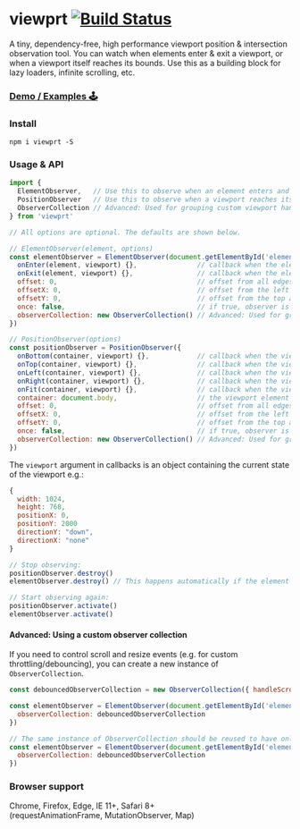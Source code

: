 # viewprt [![Build Status](https://travis-ci.org/gpoitch/viewprt.svg)](https://travis-ci.org/gpoitch/viewprt)

A tiny, dependency-free, high performance viewport position & intersection observation tool. You can watch when elements enter & exit a viewport, or when a viewport itself reaches its bounds. Use this as a building block for lazy loaders, infinite scrolling, etc.

### [Demo / Examples 🕹](https://rawgit.com/gpoitch/viewprt/master/demos/index.html)

### Install

```
npm i viewprt -S
```

### Usage & API

<!-- prettier-ignore-start -->
```js
import {
  ElementObserver,   // Use this to observe when an element enters and exits the viewport
  PositionObserver   // Use this to observe when a viewport reaches its bounds
  ObserverCollection // Advanced: Used for grouping custom viewport handling
} from 'viewprt'

// All options are optional. The defaults are shown below.

// ElementObserver(element, options)
const elementObserver = ElementObserver(document.getElementById('element'), {
  onEnter(element, viewport) {},               // callback when the element enters the viewport
  onExit(element, viewport) {},                // callback when the element exits the viewport
  offset: 0,                                   // offset from all edges of the viewport in pixels
  offsetX: 0,                                  // offset from the left and right edges of the viewport in pixels
  offsetY: 0,                                  // offset from the top and bottom edges of the viewport in pixels
  once: false,                                 // if true, observer is detroyed after first callback is triggered
  observerCollection: new ObserverCollection() // Advanced: Used for grouping custom viewport handling
})

// PositionObserver(options)
const positionObserver = PositionObserver({
  onBottom(container, viewport) {},            // callback when the viewport reaches the bottom
  onTop(container, viewport) {},               // callback when the viewport reaches the top
  onLeft(container, viewport) {},              // callback when the viewport reaches the left
  onRight(container, viewport) {},             // callback when the viewport reaches the right
  onFit(container, viewport) {},               // callback when the viewport contents fit within the container without having to scroll
  container: document.body,                    // the viewport element to observe the position of
  offset: 0,                                   // offset from all edges of the viewport in pixels
  offsetX: 0,                                  // offset from the left and right edges of the viewport in pixels
  offsetY: 0,                                  // offset from the top and bottom edges of the viewport in pixels
  once: false,                                 // if true, observer is detroyed after first callback is triggered
  observerCollection: new ObserverCollection() // Advanced: Used for grouping custom viewport handling
})
```
<!-- prettier-ignore-end -->

The `viewport` argument in callbacks is an object containing the current state of the viewport e.g.:

```js
{
  width: 1024,
  height: 768,
  positionX: 0,
  positionY: 2000
  directionY: "down",
  directionX: "none"
}
```

```js
// Stop observing:
positionObserver.destroy()
elementObserver.destroy() // This happens automatically if the element is removed from the DOM

// Start observing again:
positionObserver.activate()
elementObserver.activate()
```

#### Advanced: Using a custom observer collection

If you need to control scroll and resize events (e.g. for custom throttling/debouncing), you can create a new instance of `ObserverCollection`.

```js
const debouncedObserverCollection = new ObserverCollection({ handleScrollResize: (h) => debounce(h, 300) })

const elementObserver = ElementObserver(document.getElementById('element1'), {
  observerCollection: debouncedObserverCollection
})

// The same instance of ObserverCollection should be reused to have only one scroll and resize event
const elementObserver = ElementObserver(document.getElementById('element2'), {
  observerCollection: debouncedObserverCollection
})
```

### Browser support

Chrome, Firefox, Edge, IE 11+, Safari 8+  
(requestAnimationFrame, MutationObserver, Map)
